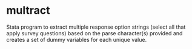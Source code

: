 # multract
Stata program to extract multiple response option strings (select all that apply survey questions) based on the parse character(s) provided and creates a set of dummy variables for each unique value.
